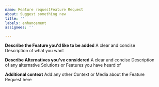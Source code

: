 ```yaml
---
name: Feature requestFeature Request
about: Suggest something new
title: ''
labels: enhancement
assignees: ''

---
```


**Describe the Feature you'd like to be added**
A clear and concise Description of what you want

**Describe Alternatives you've considered**
A clear and concise Description of any alternative Solutions or Features you have heard of

**Additional context**
Add any other Context or Media about the Feature Request here
